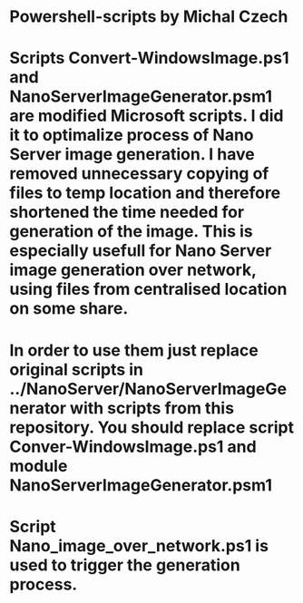 # Powershell-scripts by Michal Czech
# Scripts Convert-WindowsImage.ps1 and NanoServerImageGenerator.psm1 are modified Microsoft scripts. I did it to optimalize process of Nano Server image generation. I have removed unnecessary copying of files to temp location and therefore shortened the time needed for generation of the image. This is especially usefull for Nano Server image generation over network, using files from centralised location on some share. 
# In order to use them just replace original scripts in ../NanoServer/NanoServerImageGenerator with scripts from this repository. You should replace script Conver-WindowsImage.ps1 and module NanoServerImageGenerator.psm1 
# Script Nano_image_over_network.ps1 is used to trigger the generation process. 
